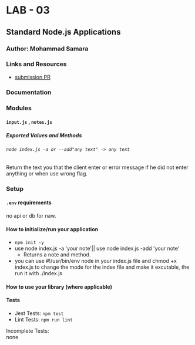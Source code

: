 # LAB - 03

<!-- ## Project: Project Name Here -->
## Standard Node.js Applications

### Author: Mohammad Samara

### Links and Resources

* [submission PR](https://github.com/mohammad-samara/notes/pull/5)

### Documentation

### Modules

#### `input.js` , `notes.js`

##### Exported Values and Methods

###### `node index.js -a or --add"any text" -> any text`

Return the text you that the client enter or error message if he did not enter anything or when use wrong flag.

### Setup

#### `.env` requirements

no api or db for naw.

#### How to initialize/run your application  

* `npm init -y`
* use node index.js -a 'your note'|| use node index.js -add 'your note'
  * Returns a note and method.
* you can use #!/usr/bin/env node in your index.js file and chmod +x index.js to change the mode for the index file and make it excutable, the run it with ./index.js

#### How to use your library (where applicable)

#### Tests

* Jest Tests: `npm test`  
* Lint Tests: `npm run lint`

 Incomplete Tests:  
 none
